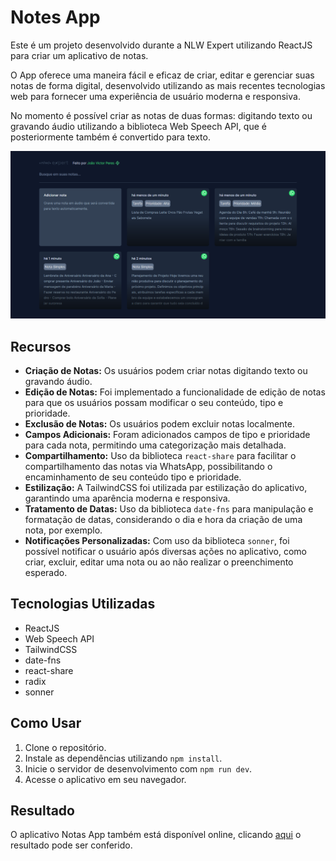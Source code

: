 # Notes App

Este é um projeto desenvolvido durante a NLW Expert utilizando ReactJS para criar um aplicativo de notas.

O App oferece uma maneira fácil e eficaz de criar, editar e gerenciar suas notas de forma digital, desenvolvido utilizando as mais recentes tecnologias web para fornecer uma experiência de usuário moderna e responsiva.

No momento é possível criar as notas de duas formas: digitando texto ou gravando áudio utilizando a biblioteca Web Speech API, que é posteriormente também é convertido para texto.

<img src="./src/assets/fullscreenPrint.png"/>

## Recursos

- **Criação de Notas:** Os usuários podem criar notas digitando texto ou gravando áudio.
- **Edição de Notas:** Foi implementado a funcionalidade de edição de notas para que os usuários possam modificar o seu conteúdo, tipo e prioridade.
- **Exclusão de Notas:** Os usuários podem excluir notas localmente.
- **Campos Adicionais:** Foram adicionados campos de tipo e prioridade para cada nota, permitindo uma categorização mais detalhada.
- **Compartilhamento:** Uso da biblioteca `react-share` para facilitar o compartilhamento das notas via WhatsApp, possibilitando o encaminhamento de seu conteúdo tipo e prioridade.
- **Estilização:** A TailwindCSS foi utilizada par estilização do aplicativo, garantindo uma aparência moderna e responsiva.
- **Tratamento de Datas:** Uso da biblioteca `date-fns` para manipulação e formatação de datas, considerando o dia e hora da criação de uma nota, por exemplo.
- **Notificações Personalizadas:** Com uso da biblioteca `sonner`, foi possível notificar o usuário após diversas ações no aplicativo, como criar, excluir, editar uma nota ou ao não realizar o preenchimento esperado.

## Tecnologias Utilizadas

- ReactJS
- Web Speech API
- TailwindCSS
- date-fns
- react-share
- radix
- sonner

## Como Usar

1. Clone o repositório.
2. Instale as dependências utilizando `npm install`.
3. Inicie o servidor de desenvolvimento com `npm run dev`.
4. Acesse o aplicativo em seu navegador.

## Resultado

O aplicativo Notas App também está disponível online, clicando [aqui](https://nlw-expert-notes-app.vercel.app/) o resultado pode ser conferido.
